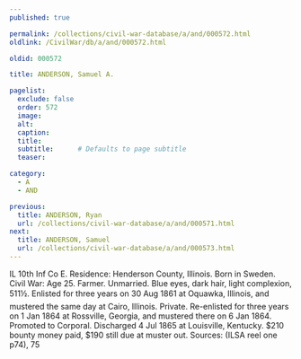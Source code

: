 ```yaml
---
published: true

permalink: /collections/civil-war-database/a/and/000572.html
oldlink: /CivilWar/db/a/and/000572.html

oldid: 000572

title: ANDERSON, Samuel A.

pagelist:
  exclude: false
  order: 572
  image: 
  alt:
  caption:
  title:
  subtitle:      # Defaults to page subtitle
  teaser:

category: 
  - A 
  - AND

previous:
  title: ANDERSON, Ryan
  url: /collections/civil-war-database/a/and/000571.html  
next:
  title: ANDERSON, Samuel
  url: /collections/civil-war-database/a/and/000573.html   
---
```

IL 10th Inf Co E. Residence: Henderson County, Illinois. Born in Sweden. Civil War: Age 25. Farmer. Unmarried. Blue eyes, dark hair, light complexion, 5&#146;11&frac12;&#148;. Enlisted for three years on 30 Aug 1861 at Oquawka, Illinois, and mustered the same day at Cairo, Illinois. Private. Re-enlisted for three years on 1 Jan 1864 at Rossville, Georgia, and mustered there on 6 Jan 1864. Promoted to Corporal. Discharged 4 Jul 1865 at Louisville, Kentucky. $210 bounty money paid, $190 still due at muster out. Sources: (ILSA reel one p74), 75